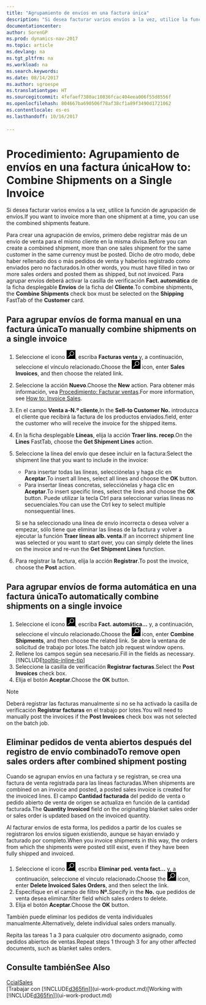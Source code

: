 ```yaml
---
title: "Agrupamiento de envíos en una factura única"
description: "Si desea facturar varios envíos a la vez, utilice la función de agrupación de envíos."
documentationcenter: 
author: SorenGP
ms.prod: dynamics-nav-2017
ms.topic: article
ms.devlang: na
ms.tgt_pltfrm: na
ms.workload: na
ms.search.keywords: 
ms.date: 08/14/2017
ms.author: sgroespe
ms.translationtype: HT
ms.sourcegitcommit: 4fefaef7380ac10836fcac404eea006f55d8556f
ms.openlocfilehash: 804667ba690506f78af38cf1a89f3490d1721062
ms.contentlocale: es-es
ms.lasthandoff: 10/16/2017

---
```

# <a name="how-to-combine-shipments-on-a-single-invoice"></a><span data-ttu-id="606c3-103">Procedimiento: Agrupamiento de envíos en una factura única</span><span class="sxs-lookup"><span data-stu-id="606c3-103">How to: Combine Shipments on a Single Invoice</span></span>
<span data-ttu-id="606c3-104">Si desea facturar varios envíos a la vez, utilice la función de agrupación de envíos.</span><span class="sxs-lookup"><span data-stu-id="606c3-104">If you want to invoice more than one shipment at a time, you can use the combined shipments feature.</span></span>  

 <span data-ttu-id="606c3-105">Para crear una agrupación de envíos, primero debe registrar más de un envío de venta para el mismo cliente en la misma divisa.</span><span class="sxs-lookup"><span data-stu-id="606c3-105">Before you can create a combined shipment, more than one sales shipment for the same customer in the same currency must be posted.</span></span> <span data-ttu-id="606c3-106">Dicho de otro modo, debe haber rellenado dos o más pedidos de venta y haberlos registrado como enviados pero no facturados.</span><span class="sxs-lookup"><span data-stu-id="606c3-106">In other words, you must have filled in two or more sales orders and posted them as shipped, but not invoiced.</span></span> <span data-ttu-id="606c3-107">Para agrupar envíos deberá activar la casilla de verificación **Fact. automática** de la ficha desplegable **Envíos** de la ficha del **Cliente**.</span><span class="sxs-lookup"><span data-stu-id="606c3-107">To combine shipments, the **Combine Shipments** check box must be selected on the **Shipping** FastTab of the **Customer** card.</span></span>  

## <a name="to-manually-combine-shipments-on-a-single-invoice"></a><span data-ttu-id="606c3-108">Para agrupar envíos de forma manual en una factura única</span><span class="sxs-lookup"><span data-stu-id="606c3-108">To manually combine shipments on a single invoice</span></span>  
1. <span data-ttu-id="606c3-109">Seleccione el icono ![Buscar página o informe](media/ui-search/search_small.png "icono Buscar página o informe"), escriba **Facturas venta** y, a continuación, seleccione el vínculo relacionado.</span><span class="sxs-lookup"><span data-stu-id="606c3-109">Choose the ![Search for Page or Report](media/ui-search/search_small.png "Search for Page or Report icon") icon, enter **Sales Invoices**, and then choose the related link.</span></span>  
2. <span data-ttu-id="606c3-110">Seleccione la acción **Nuevo**.</span><span class="sxs-lookup"><span data-stu-id="606c3-110">Choose the **New** action.</span></span> <span data-ttu-id="606c3-111">Para obtener más información, vea [Procedimiento: Facturar ventas](sales-how-invoice-sales.md).</span><span class="sxs-lookup"><span data-stu-id="606c3-111">For more information, see [How to: Invoice Sales](sales-how-invoice-sales.md).</span></span>
3. <span data-ttu-id="606c3-112">En el campo **Venta a-N.º cliente**,</span><span class="sxs-lookup"><span data-stu-id="606c3-112">In the **Sell-to Customer No.**</span></span> <span data-ttu-id="606c3-113">introduzca el cliente que recibirá la factura de los productos enviados.</span><span class="sxs-lookup"><span data-stu-id="606c3-113">field, enter the customer who will receive the invoice for the shipped items.</span></span>  
4. <span data-ttu-id="606c3-114">En la ficha desplegable **Líneas**, elija la acción **Traer líns. recep**.</span><span class="sxs-lookup"><span data-stu-id="606c3-114">On the **Lines** FastTab, choose the **Get Shipment Lines** action.</span></span>  
5. <span data-ttu-id="606c3-115">Seleccione la línea del envío que desee incluir en la factura:</span><span class="sxs-lookup"><span data-stu-id="606c3-115">Select the shipment line that you want to include in the invoice:</span></span>  

    - <span data-ttu-id="606c3-116">Para insertar todas las líneas, selecciónelas y haga clic en **Aceptar**.</span><span class="sxs-lookup"><span data-stu-id="606c3-116">To insert all lines, select all lines and choose the **OK** button.</span></span>  
    - <span data-ttu-id="606c3-117">Para insertar líneas concretas, selecciónelas y haga clic en **Aceptar**.</span><span class="sxs-lookup"><span data-stu-id="606c3-117">To insert specific lines, select the lines and choose the **OK** button.</span></span> <span data-ttu-id="606c3-118">Puede utilizar la tecla Ctrl para seleccionar varias líneas no secuenciales.</span><span class="sxs-lookup"><span data-stu-id="606c3-118">You can use the Ctrl key to select multiple nonsequential lines.</span></span>  

    <span data-ttu-id="606c3-119">Si se ha seleccionado una línea de envío incorrecta o desea volver a empezar, sólo tiene que eliminar las líneas de la factura y volver a ejecutar la función **Traer líneas alb. venta**.</span><span class="sxs-lookup"><span data-stu-id="606c3-119">If an incorrect shipment line was selected or you want to start over, you can simply delete the lines on the invoice and re-run the **Get Shipment Lines** function.</span></span>  
7. <span data-ttu-id="606c3-120">Para registrar la factura, elija la acción **Registrar**.</span><span class="sxs-lookup"><span data-stu-id="606c3-120">To post the invoice, choose the **Post** action.</span></span>  

## <a name="to-automatically-combine-shipments-on-a-single-invoice"></a><span data-ttu-id="606c3-121">Para agrupar envíos de forma automática en una factura única</span><span class="sxs-lookup"><span data-stu-id="606c3-121">To automatically combine shipments on a single invoice</span></span>  
1. <span data-ttu-id="606c3-122">Seleccione el icono ![Buscar página o informe](media/ui-search/search_small.png "icono Buscar página o informe"), escriba **Fact. automática...** y, a continuación, seleccione el vínculo relacionado.</span><span class="sxs-lookup"><span data-stu-id="606c3-122">Choose the ![Search for Page or Report](media/ui-search/search_small.png "Search for Page or Report icon") icon, enter **Combine Shipments**, and then choose the related link.</span></span> <span data-ttu-id="606c3-123">Se abre la ventana de solicitud de trabajo por lotes.</span><span class="sxs-lookup"><span data-stu-id="606c3-123">The batch job request window opens.</span></span>  
2. <span data-ttu-id="606c3-124">Rellene los campos según sea necesario.</span><span class="sxs-lookup"><span data-stu-id="606c3-124">Fill in the fields as necessary.</span></span> [!INCLUDE[tooltip-inline-tip](includes/tooltip-inline-tip_md.md)]
3. <span data-ttu-id="606c3-125">Seleccione la casilla de verificación **Registrar facturas**.</span><span class="sxs-lookup"><span data-stu-id="606c3-125">Select the **Post Invoices** check box.</span></span>  
4.  <span data-ttu-id="606c3-126">Elija el botón **Aceptar**.</span><span class="sxs-lookup"><span data-stu-id="606c3-126">Choose the **OK** button.</span></span>  

> [!NOTE]  
>  <span data-ttu-id="606c3-127">Deberá registrar las facturas manualmente si no se ha activado la casilla de verificación **Registrar facturas** en el trabajo por lotes.</span><span class="sxs-lookup"><span data-stu-id="606c3-127">You will need to manually post the invoices if the **Post Invoices** check box was not selected on the batch job.</span></span>  

## <a name="to-remove-open-sales-orders-after-combined-shipment-posting"></a><span data-ttu-id="606c3-128">Eliminar pedidos de venta abiertos después del registro de envío combinado</span><span class="sxs-lookup"><span data-stu-id="606c3-128">To remove open sales orders after combined shipment posting</span></span> 
<span data-ttu-id="606c3-129">Cuando se agrupan envíos en una factura y se registran, se crea una factura de venta registrada para las líneas facturadas.</span><span class="sxs-lookup"><span data-stu-id="606c3-129">When shipments are combined on an invoice and posted, a posted sales invoice is created for the invoiced lines.</span></span> <span data-ttu-id="606c3-130">El campo **Cantidad facturada** del pedido de venta o pedido abierto de venta de origen se actualiza en función de la cantidad facturada.</span><span class="sxs-lookup"><span data-stu-id="606c3-130">The **Quantity Invoiced** field on the originating blanket sales order or sales order is updated based on the invoiced quantity.</span></span>  

<span data-ttu-id="606c3-131">Al facturar envíos de esta forma, los pedidos a partir de los cuales se registraron los envíos siguen existiendo, aunque se hayan enviado y facturado por completo.</span><span class="sxs-lookup"><span data-stu-id="606c3-131">When you invoice shipments in this way, the orders from which the shipments were posted still exist, even if they have been fully shipped and invoiced.</span></span>   

1. <span data-ttu-id="606c3-132">Seleccione el icono ![Buscar página o informe](media/ui-search/search_small.png "icono Buscar página o informe"), escriba **Eliminar ped. venta fact...** y, a continuación, seleccione el vínculo relacionado.</span><span class="sxs-lookup"><span data-stu-id="606c3-132">Choose the ![Search for Page or Report](media/ui-search/search_small.png "Search for Page or Report icon") icon, enter **Delete Invoiced Sales Orders**, and then select the link.</span></span>  
2. <span data-ttu-id="606c3-133">Especifique en el campo de filtro **Nº.**</span><span class="sxs-lookup"><span data-stu-id="606c3-133">Specify in the **No.**</span></span> <span data-ttu-id="606c3-134">que pedidos de venta desea eliminar.</span><span class="sxs-lookup"><span data-stu-id="606c3-134">filter field which sales orders to delete.</span></span>  
3. <span data-ttu-id="606c3-135">Elija el botón **Aceptar**.</span><span class="sxs-lookup"><span data-stu-id="606c3-135">Choose the **OK** button.</span></span>  

<span data-ttu-id="606c3-136">También puede eliminar los pedidos de venta individuales manualmente.</span><span class="sxs-lookup"><span data-stu-id="606c3-136">Alternatively, delete individual sales orders manually.</span></span>  

<span data-ttu-id="606c3-137">Repita las tareas 1 a 3 para cualquier otro documento asignado, como pedidos abiertos de ventas.</span><span class="sxs-lookup"><span data-stu-id="606c3-137">Repeat steps 1 through 3 for any other affected documents, such as blanket sales orders.</span></span>

## <a name="see-also"></a><span data-ttu-id="606c3-138">Consulte también</span><span class="sxs-lookup"><span data-stu-id="606c3-138">See Also</span></span>  
[<span data-ttu-id="606c3-139">Ccial</span><span class="sxs-lookup"><span data-stu-id="606c3-139">Sales</span></span>](sales-manage-sales.md)  
<span data-ttu-id="606c3-140">[Trabajar con [!INCLUDE[d365fin](includes/d365fin_md.md)]](ui-work-product.md)</span><span class="sxs-lookup"><span data-stu-id="606c3-140">[Working with [!INCLUDE[d365fin](includes/d365fin_md.md)]](ui-work-product.md)</span></span>

